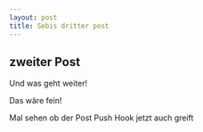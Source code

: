 ```yaml
---
layout: post
title: Sebis dritter post
---
```


## zweiter Post

Und was geht weiter!

Das wäre fein!

Mal sehen ob der Post Push Hook jetzt auch greift
